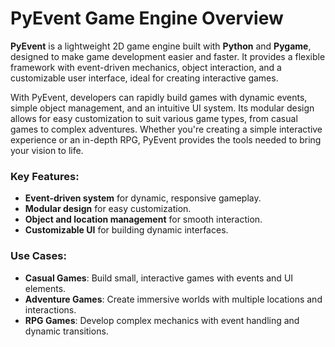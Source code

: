 # PyEvent Game Engine Overview

**PyEvent** is a lightweight 2D game engine built with **Python** and **Pygame**, designed to make game development easier and faster. It provides a flexible framework with event-driven mechanics, object interaction, and a customizable user interface, ideal for creating interactive games.

With PyEvent, developers can rapidly build games with dynamic events, simple object management, and an intuitive UI system. Its modular design allows for easy customization to suit various game types, from casual games to complex adventures. Whether you're creating a simple interactive experience or an in-depth RPG, PyEvent provides the tools needed to bring your vision to life.

### Key Features:
- **Event-driven system** for dynamic, responsive gameplay.
- **Modular design** for easy customization.
- **Object and location management** for smooth interaction.
- **Customizable UI** for building dynamic interfaces.

### Use Cases:
- **Casual Games**: Build small, interactive games with events and UI elements.
- **Adventure Games**: Create immersive worlds with multiple locations and interactions.
- **RPG Games**: Develop complex mechanics with event handling and dynamic transitions.